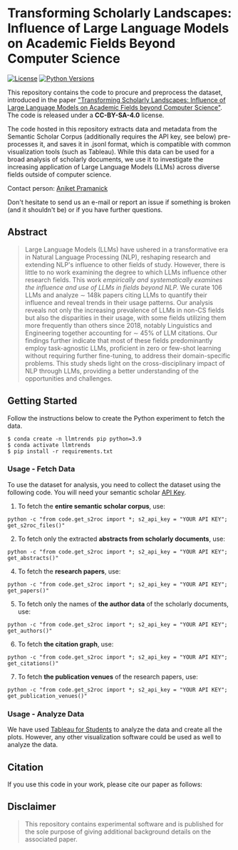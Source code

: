 # Transforming Scholarly Landscapes: Influence of Large Language Models on Academic Fields Beyond Computer Science

[![License](https://img.shields.io/badge/license-CC--4.0--BY--SA-green)](https://creativecommons.org/licenses/by-sa/4.0/deed.en)
[![Python Versions](https://img.shields.io/badge/Python-3.9-blue.svg?style=flat&logo=python&logoColor=white)](https://www.python.org/)

This repository contains the code to procure and preprocess the dataset, introduced in the paper ["Transforming Scholarly Landscapes: Influence of Large Language Models on Academic Fields beyond Computer Science"](). The code is released under a **CC-BY-SA-4.0** license.

The code hosted in this repository extracts data and metadata from the Semantic Scholar Corpus (additionally requires the API key, see below) pre-processes it, and saves it in .jsonl format, which is compatible with common visualization tools (such as Tableau). While this data can be used for a broad analysis of scholarly documents, we use it to investigate the increasing application of Large Language Models (LLMs) across diverse fields outside of computer science.

Contact person: [Aniket Pramanick](mailto:aniket.pramanick@tu-darmstadt.de) 

Don't hesitate to send us an e-mail or report an issue if something is broken (and it shouldn't be) or if you have further questions. 

## Abstract

> Large Language Models (LLMs) have ushered in a transformative era in Natural Language Processing (NLP), reshaping research and extending NLP's influence to other fields of study. However, there is little to no work examining the degree to which LLMs influence other research fields. This work _empirically and systematically examines the influence and use of LLMs in fields beyond NLP._ We curate $106$ LLMs and analyze $\sim$ 148k papers citing LLMs to quantify their influence and reveal trends in their usage patterns. Our analysis reveals not only the increasing prevalence of LLMs in non-CS fields but also the disparities in their usage, with some fields utilizing them more frequently than others since 2018, notably Linguistics and Engineering together accounting for $\sim$ 45\% of LLM citations. Our findings further indicate that most of these fields predominantly employ task-agnostic LLMs, proficient in zero or few-shot learning without requiring further fine-tuning, to address their domain-specific problems. This study sheds light on the cross-disciplinary impact of NLP through LLMs, providing a better understanding of the opportunities and challenges.


## Getting Started

Follow the instructions below to create the Python experiment to fetch the data. 

```
$ conda create -n llmtrends pip python=3.9 
$ conda activate llmtrends
$ pip install -r requirements.txt
```

### Usage - Fetch Data

To use the dataset for analysis, you need to collect the dataset using the following code. You will need your semantic scholar [API Key](https://github.com/allenai/s2orc).

1. To fetch the __entire semantic scholar corpus__, use:

```
python -c "from code.get_s2roc import *; s2_api_key = "YOUR API KEY"; get_s2roc_files()" 

```
2. To fetch only the extracted __abstracts from scholarly documents__, use:
```
python -c "from code.get_s2roc import *; s2_api_key = "YOUR API KEY"; get_abstracts()"

```
4. To fetch the __research papers__, use:
```
python -c "from code.get_s2roc import *; s2_api_key = "YOUR API KEY"; get_papers()"

```
5. To fetch only the names of __the author data__ of the scholarly documents, use:
```
python -c "from code.get_s2roc import *; s2_api_key = "YOUR API KEY"; get_authors()"

```
6. To fetch __the citation graph__, use:
```
python -c "from code.get_s2roc import *; s2_api_key = "YOUR API KEY"; get_citations()" 

```
7. To fetch __the publication venues__ of the research papers, use:
```
python -c "from code.get_s2roc import *; s2_api_key = "YOUR API KEY"; get_publication_venues()" 

```

### Usage - Analyze Data

We have used [Tableau for Students](https://www.tableau.com/academic/students) to analyze the data and create all the plots. However, any other visualization software could be used as well to analyze the data. 

## Citation

If you use this code in your work, please cite our paper as follows:


## Disclaimer

> This repository contains experimental software and is published for the sole purpose of giving additional background details on the associated paper.

